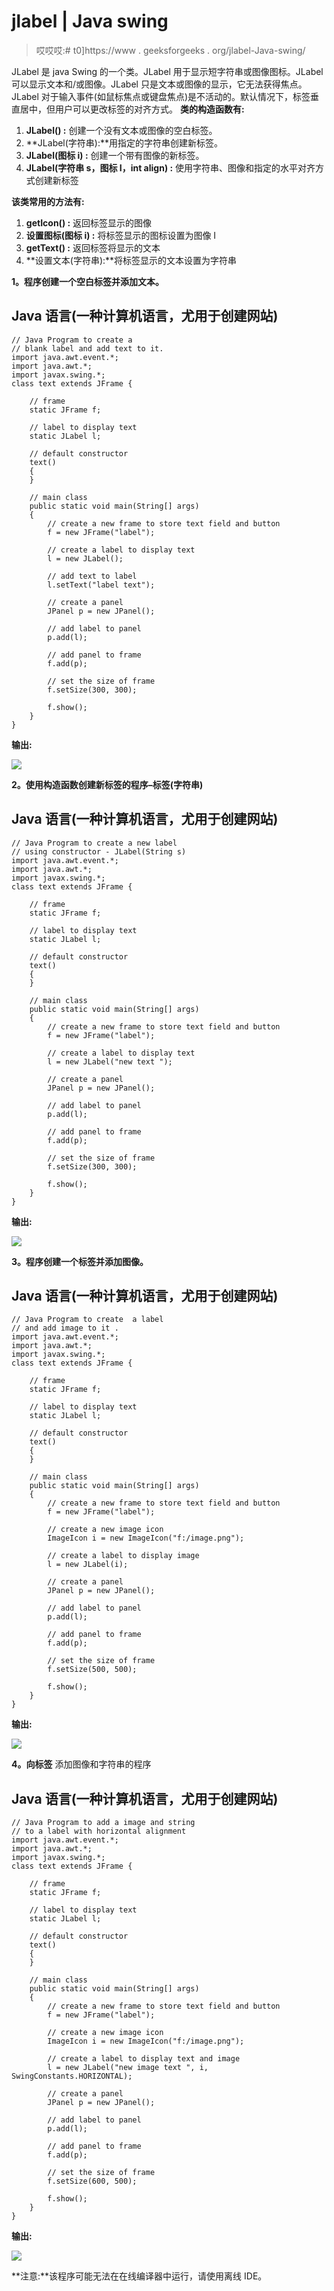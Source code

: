 # jlabel | Java swing

> 哎哎哎:# t0]https://www . geeksforgeeks . org/jlabel-Java-swing/

JLabel 是 java Swing 的一个类。JLabel 用于显示短字符串或图像图标。JLabel 可以显示文本和/或图像。JLabel 只是文本或图像的显示，它无法获得焦点。JLabel 对于输入事件(如鼠标焦点或键盘焦点)是不活动的。默认情况下，标签垂直居中，但用户可以更改标签的对齐方式。
**类的构造函数有:**

1.  **JLabel() :** 创建一个没有文本或图像的空白标签。
2.  **JLabel(字符串):**用指定的字符串创建新标签。
3.  **JLabel(图标 i) :** 创建一个带有图像的新标签。
4.  **JLabel(字符串 s，图标 I，int align) :** 使用字符串、图像和指定的水平对齐方式创建新标签

**该类常用的方法有:**

1.  **getIcon() :** 返回标签显示的图像
2.  **设置图标(图标 i) :** 将标签显示的图标设置为图像 I
3.  **getText() :** 返回标签将显示的文本
4.  **设置文本(字符串):**将标签显示的文本设置为字符串

**1。程序创建一个空白标签并添加文本。**

## Java 语言(一种计算机语言，尤用于创建网站)

```
// Java Program to create a
// blank label and add text to it.
import java.awt.event.*;
import java.awt.*;
import javax.swing.*;
class text extends JFrame {

    // frame
    static JFrame f;

    // label to display text
    static JLabel l;

    // default constructor
    text()
    {
    }

    // main class
    public static void main(String[] args)
    {
        // create a new frame to store text field and button
        f = new JFrame("label");

        // create a label to display text
        l = new JLabel();

        // add text to label
        l.setText("label text");

        // create a panel
        JPanel p = new JPanel();

        // add label to panel
        p.add(l);

        // add panel to frame
        f.add(p);

        // set the size of frame
        f.setSize(300, 300);

        f.show();
    }
}
```

**输出:**

![](img/a34f794d5af459464fc9b253ccca14d2.png)

**2。使用构造函数创建新标签的程序–标签(字符串)**

## Java 语言(一种计算机语言，尤用于创建网站)

```
// Java Program to create a new label
// using constructor - JLabel(String s)
import java.awt.event.*;
import java.awt.*;
import javax.swing.*;
class text extends JFrame {

    // frame
    static JFrame f;

    // label to display text
    static JLabel l;

    // default constructor
    text()
    {
    }

    // main class
    public static void main(String[] args)
    {
        // create a new frame to store text field and button
        f = new JFrame("label");

        // create a label to display text
        l = new JLabel("new text ");

        // create a panel
        JPanel p = new JPanel();

        // add label to panel
        p.add(l);

        // add panel to frame
        f.add(p);

        // set the size of frame
        f.setSize(300, 300);

        f.show();
    }
}
```

**输出:**

![](img/50cb6a004e99d0ec6273b5881f0ca36d.png)

**3。程序创建一个标签并添加图像。**

## Java 语言(一种计算机语言，尤用于创建网站)

```
// Java Program to create  a label
// and add image to it .
import java.awt.event.*;
import java.awt.*;
import javax.swing.*;
class text extends JFrame {

    // frame
    static JFrame f;

    // label to display text
    static JLabel l;

    // default constructor
    text()
    {
    }

    // main class
    public static void main(String[] args)
    {
        // create a new frame to store text field and button
        f = new JFrame("label");

        // create a new image icon
        ImageIcon i = new ImageIcon("f:/image.png");

        // create a label to display image
        l = new JLabel(i);

        // create a panel
        JPanel p = new JPanel();

        // add label to panel
        p.add(l);

        // add panel to frame
        f.add(p);

        // set the size of frame
        f.setSize(500, 500);

        f.show();
    }
}
```

**输出:**

![](img/6aa16acb2bdf418e27917b2034702c2c.png)

**4。向标签**
添加图像和字符串的程序

## Java 语言(一种计算机语言，尤用于创建网站)

```
// Java Program to add a image and string
// to a label with horizontal alignment
import java.awt.event.*;
import java.awt.*;
import javax.swing.*;
class text extends JFrame {

    // frame
    static JFrame f;

    // label to display text
    static JLabel l;

    // default constructor
    text()
    {
    }

    // main class
    public static void main(String[] args)
    {
        // create a new frame to store text field and button
        f = new JFrame("label");

        // create a new image icon
        ImageIcon i = new ImageIcon("f:/image.png");

        // create a label to display text and image
        l = new JLabel("new image text ", i, SwingConstants.HORIZONTAL);

        // create a panel
        JPanel p = new JPanel();

        // add label to panel
        p.add(l);

        // add panel to frame
        f.add(p);

        // set the size of frame
        f.setSize(600, 500);

        f.show();
    }
}
```

**输出:**

![](img/03f5148d6e2994fef27f2a9aeaa807f4.png)

**注意:**该程序可能无法在在线编译器中运行，请使用离线 IDE。